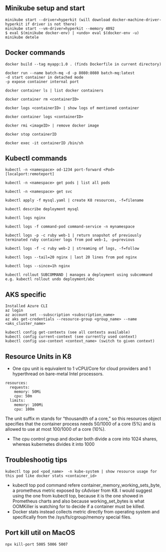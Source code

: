 ## Minikube setup and start
```
minikube start --driver=hyperkit (will download docker-machine-driver-hyperkit if driver is not there)
minikube start --vm-driver=hyperkit --memory 4092
$ eval $(minikube docker-env) | <undo> eval $(docker-env -u)
minikube detele
```

## Docker commands
```
docker build --tag myapp:1.0 . (finds Dockerfile in current directory)

docker run --name batch-mq -d -p 8080:8080 batch-mq:latest
-d start container in detached mode
-p expose container internal port

docker container ls | list docker containers

docker container rm <containerID> 

docker logs <containerID> | show logs of mentioned container

docker container logs <containerID>

docker rmi <imageID> | remove docker image

docker stop containerID

docker exec -it containerID /bin/sh
```

## Kubectl commands
```
kubectl -n <namespace> od-1234 port-forward <Pod> [localport:remoteport]

kubectl -n <namespace> get pods | list all pods

kubectl -n <namespace> get svc

kubectl apply -f mysql.yaml | create K8 resources, -f=filename

kubectl describe deployment mysql

kubectl logs nginx

kubectl logs -f command-pod command-service -n mynamespace

kubectl logs -p -c ruby web-1 | return snapshot of previously terminated ruby container logs from pod web-1, -p=previous

kubectl logs -f -c ruby web-2 | streaming of logs, -f=follow

kubectl logs --tail=20 nginx | last 20 lines from pod nginx

kubectl logs --since=1h nginx

kubectl rollout SUBCOMMAND | manages a deployment using subcommand e.g. kubectl rollout undo deployment/abc
```

## AKS specific
```
Installed Azure CLI
az login
az account set --subscription <subscription_name>
az aks get-credentials --resource-group <group_name> --name <aks_cluster_name>

kubectl config get-contexts (see all contexts available)
kubectl config current-context (see currently used context)
kubectl config use-context <context_name> (switch to given context)
```

## Resource Units in K8
- One cpu unit is equivalent to 1 vCPU/Core for cloud providers and 1 hyperthread on bare-metal Intel processors.
```
resources:
  requests:
    memory: 50Mi
    cpu: 50m
  limits:
    memory: 100Mi
    cpu: 100m
```
The unit suffix m stands for “thousandth of a core,” so this resources object specifies that the container process needs 50/1000 of a core (5%) and is allowed to use at most 100/1000 of a core (10%).

- The cpu control group and docker both divide a core into 1024 shares, whereas kubernetes divides it into 1000

## Troubleshootig tips
```
kubectl top pod <pod_name>  -n kube-system | show resource usage for this pod like docker stats <container_id>
```
- kubectl top pod command refere container_memory_working_sets_byte, a prometheus metric exposed by cAdviser from K8.
I would suggest using the one from kubectl top, because it is the one showed in Prometheus charts and also because working_set_bytes is what OOMKiller is watching for to decide if a container must be killed.
- Docker stats instead collects metric directly from operating system and specifically from the /sys/fs/cgroup/memory special files.


## Port kill util on MacOS
```
npx kill-port 5005 5006 5007
```
